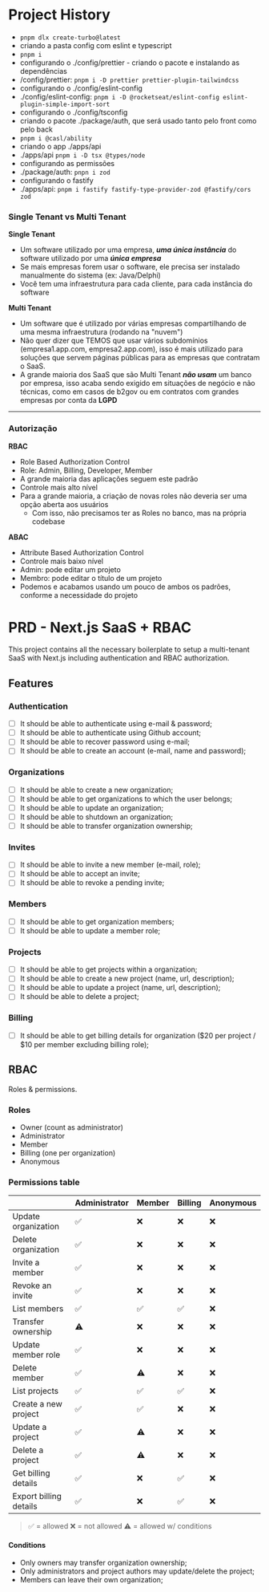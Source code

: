 # Project History

- `pnpm dlx create-turbo@latest`
- criando a pasta config com eslint e typescript
- `pnpm i`
- configurando o ./config/prettier - criando o pacote e instalando as dependências
- /config/prettier: `pnpm i -D prettier prettier-plugin-tailwindcss`
- configurando o ./config/eslint-config
- ./config/eslint-config: `pnpm i -D @rocketseat/eslint-config eslint-plugin-simple-import-sort`
- configurando o ./config/tsconfig
- criando o pacote ./package/auth, que será usado tanto pelo front como pelo back
- `pnpm i @casl/ability`
- criando o app ./apps/api
- ./apps/api `pnpm i -D tsx @types/node`
- configurando as permissões 
- ./package/auth: `pnpn i zod`
- configurando o fastify
- ./apps/api: `pnpm i fastify fastify-type-provider-zod @fastify/cors zod`


### Single Tenant vs Multi Tenant

**Single Tenant**
- Um software utilizado por uma empresa, **_uma única instância_** do software utilizado por uma **_única empresa_**
- Se mais empresas forem usar o software, ele precisa ser instalado manualmente do sistema (ex: Java/Delphi)
- Você tem uma infraestrutura para cada cliente, para cada instância do software

**Multi Tenant**
- Um software que é utilizado por várias empresas compartilhando de uma mesma infraestrutura (rodando na "nuvem")
- Não quer dizer que TEMOS que usar vários subdomínios (empresa1.app.com, empresa2.app.com), isso é mais utilizado para soluções que servem páginas públicas para as empresas que contratam o SaaS.
- A grande maioria dos SaaS que são Multi Tenant **_não usam_** um banco por empresa, isso acaba sendo exigido em situações de negócio e não técnicas, como em casos de b2gov ou em contratos com grandes empresas por conta da **LGPD**
****


### Autorização

**RBAC**
- Role Based Authorization Control
- Role: Admin, Billing, Developer, Member
- A grande maioria das aplicações seguem este padrão
- Controle mais alto nível
- Para a grande maioria, a criação de novas roles não deveria ser uma opção aberta aos usuários
  - Com isso, não precisamos ter as Roles no banco, mas na própria codebase

**ABAC**
- Attribute Based Authorization Control
- Controle mais baixo nível
- Admin: pode editar um projeto
- Membro: pode editar o título de um projeto
- Podemos e acabamos usando um pouco de ambos os padrões, conforme a necessidade do projeto

# PRD - Next.js SaaS + RBAC

This project contains all the necessary boilerplate to setup a multi-tenant SaaS with Next.js including authentication and RBAC authorization.

## Features

### Authentication

- [ ] It should be able to authenticate using e-mail & password;
- [ ] It should be able to authenticate using Github account;
- [ ] It should be able to recover password using e-mail;
- [ ] It should be able to create an account (e-mail, name and password);

### Organizations

- [ ] It should be able to create a new organization;
- [ ] It should be able to get organizations to which the user belongs;
- [ ] It should be able to update an organization;
- [ ] It should be able to shutdown an organization;
- [ ] It should be able to transfer organization ownership;

### Invites

- [ ] It should be able to invite a new member (e-mail, role);
- [ ] It should be able to accept an invite;
- [ ] It should be able to revoke a pending invite;

### Members

- [ ] It should be able to get organization members;
- [ ] It should be able to update a member role;

### Projects

- [ ] It should be able to get projects within a organization;
- [ ] It should be able to create a new project (name, url, description);
- [ ] It should be able to update a project (name, url, description);
- [ ] It should be able to delete a project;

### Billing

- [ ] It should be able to get billing details for organization ($20 per project / $10 per member excluding billing role);

## RBAC

Roles & permissions.

### Roles

- Owner (count as administrator)
- Administrator
- Member
- Billing (one per organization)
- Anonymous

### Permissions table

|                          | Administrator | Member | Billing | Anonymous |
| ------------------------ | ------------- | ------ | ------- | --------- |
| Update organization      | ✅            | ❌     | ❌      | ❌        |
| Delete organization      | ✅            | ❌     | ❌      | ❌        |
| Invite a member          | ✅            | ❌     | ❌      | ❌        |
| Revoke an invite         | ✅            | ❌     | ❌      | ❌        |
| List members             | ✅            | ✅     | ✅      | ❌        |
| Transfer ownership       | ⚠️            | ❌     | ❌      | ❌        |
| Update member role       | ✅            | ❌     | ❌      | ❌        |
| Delete member            | ✅            | ⚠️     | ❌      | ❌        |
| List projects            | ✅            | ✅     | ✅      | ❌        |
| Create a new project     | ✅            | ✅     | ❌      | ❌        |
| Update a project         | ✅            | ⚠️     | ❌      | ❌        |
| Delete a project         | ✅            | ⚠️     | ❌      | ❌        |
| Get billing details      | ✅            | ❌     | ✅      | ❌        |
| Export billing details   | ✅            | ❌     | ✅      | ❌        |

> ✅ = allowed
> ❌ = not allowed
> ⚠️ = allowed w/ conditions

#### Conditions

- Only owners may transfer organization ownership;
- Only administrators and project authors may update/delete the project;
- Members can leave their own organization;